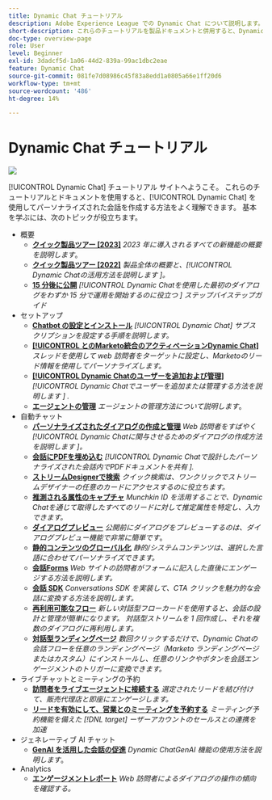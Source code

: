 ```yaml
---
title: Dynamic Chat チュートリアル
description: Adobe Experience League での Dynamic Chat について説明します。 これらのチュートリアルとドキュメントを使用すると、Dynamic Chat を使用してパーソナライズされた会話を作成する方法をよく理解できます。
short-description: これらのチュートリアルを製品ドキュメントと併用すると、Dynamic Chat の様々な機能についてよく理解できます。
doc-type: overview-page
role: User
level: Beginner
exl-id: 3dadcf5d-1a06-44d2-839a-99ac1dbc2eae
feature: Dynamic Chat
source-git-commit: 081fe7d08986c45f83a8edd1a0805a66e1ff20d6
workflow-type: tm+mt
source-wordcount: '486'
ht-degree: 14%

---
```


# Dynamic Chat チュートリアル

![](assets/dynamic-chat-header.png)

[!UICONTROL Dynamic Chat] チュートリアル サイトへようこそ。 これらのチュートリアルとドキュメントを使用すると、[!UICONTROL Dynamic Chat] を使用してパーソナライズされた会話を作成する方法をよく理解できます。 基本を学ぶには、次のトピックが役立ちます。

* 概要
   * **[クイック製品ツアー [2023]](product-tour.md)**
     *2023 年に導入されるすべての新機能の概要を説明します*。
   * **[クイック製品ツアー [2022]](product-tour.md)**
     *製品全体の概要と、[!UICONTROL Dynamic Chatの活用方法を説明します ]。*
   * **[15 分後に公開](go-live-in-15-minutes.md)**
     *[!UICONTROL Dynamic Chatを使用した最初のダイアログをわずか 15 分で運用を開始するのに役立つ ] ステップバイステップガイド*
* セットアップ
   * **[Chatbot の設定とインストール](setup.md)**
     *[!UICONTROL Dynamic Chat] サブスクリプションを設定する手順を説明します。*
   * **[[!UICONTROL  とのMarketo統合のアクティベーションDynamic Chat]](marketo-integration.md)**
     *スレッドを使用して web 訪問者をターゲットに設定し、Marketoのリード情報を使用してパーソナライズします。*
   * **[[!UICONTROL Dynamic Chatのユーザーを追加および管理]](user-management.md)**
     *[!UICONTROL Dynamic Chatでユーザーを追加または管理する方法を説明します ] .*
   * **[エージェントの管理](agent-management.md)**
     *エージェントの管理方法について説明します*。
* 自動チャット
   * **[パーソナライズされたダイアログの作成と管理](dialogue-management.md)**
     *Web 訪問者をすばやく [!UICONTROL Dynamic Chatに関与させるためのダイアログの作成方法を説明します ]。*
   * **[会話にPDFを埋め込む](document-cloud-integration.md)**
     *[!UICONTROL Dynamic Chatで設計したパーソナライズされた会話内でPDFドキュメントを共有 ].*
   * **[ストリームDesignerで検索](search-in-stream-designer.md)**
     *クイック検索は、ワンクリックでストリームデザイナーの任意のカードにアクセスするのに役立ちます。*
   * **[推測される属性のキャプチャ](capture-inferred-attributes.md)**
     *Munchkin ID を活用することで、Dynamic Chatを通じて取得したすべてのリードに対して推定属性を特定し、入力できます。*
   * **[ダイアログプレビュー](dialogue-preview.md)**
     *公開前にダイアログをプレビューするのは、ダイアログプレビュー機能で非常に簡単です*。
   * **[静的コンテンツのグローバル化](globalization-of-static-content.md)**
     *静的/システムコンテンツは、選択した言語に合わせてパーソナライズできます。*
   * **[会話Forms](conversational-forms.md)**
     *Web サイトの訪問者がフォームに記入した直後にエンゲージする方法を説明します。*
   * **[会話 SDK](conversations-sdk.md)**
     *Conversations SDK を実装して、CTA クリックを魅力的な会話に変換する方法を説明します。*
   * **[再利用可能なフロー](reusable-flows.md)**
     *新しい対話型フローカードを使用すると、会話の設計と管理が簡単になります。 対話型ストリームを 1 回作成し、それを複数のダイアログに再利用します。*
   * **[対話型ランディングページ](conversational-landing-pages.md)**
     *数回クリックするだけで、Dynamic Chatの会話フローを任意のランディングページ（Marketo ランディングページまたはカスタム）にインストールし、任意のリンクやボタンを会話エンゲージメントのトリガーに変換できます。*
* ライブチャットとミーティングの予約
   * **[訪問者をライブエージェントに接続する](connect-visitors-to-live-agents.md)**
     *選定されたリードを結び付けて、販売代理店と即座にエンゲージします。*
   * **[リードを有効にして、営業とのミーティングを予約する](meeting-booking.md)**
     *ミーティング予約機能を備えた [!DNL target] ーザーアカウントのセールスとの連携を加速*
* ジェネレーティブ AI チャット
   * **[GenAI を活用した会話の促進](gen-ai-features.md)**
     *Dynamic ChatGenAI 機能の使用方法を説明します*。
* Analytics
   * **[エンゲージメントレポート](engagement-report.md)**
     *Web 訪問者によるダイアログの操作の傾向を確認する。*

